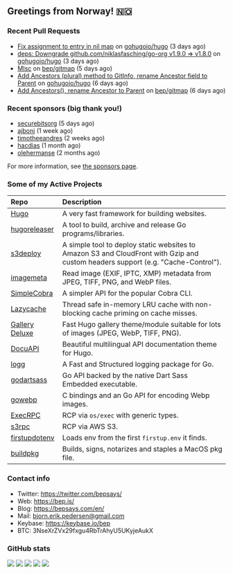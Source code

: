 ## Greetings from Norway! 🇳🇴

### Recent Pull Requests

- [Fix assignment to entry in nil map](https://github.com/gohugoio/hugo/pull/13854) on [gohugoio/hugo](https://github.com/gohugoio/hugo) (3 days ago)
- [deps: Downgrade github.com/niklasfasching/go-org v1.9.0 =&gt; v1.8.0](https://github.com/gohugoio/hugo/pull/13852) on [gohugoio/hugo](https://github.com/gohugoio/hugo) (3 days ago)
- [MIsc](https://github.com/bep/gitmap/pull/20) on [bep/gitmap](https://github.com/bep/gitmap) (5 days ago)
- [Add Ancestors (plural) method to GitInfo, rename Ancestor field to Parent](https://github.com/gohugoio/hugo/pull/13841) on [gohugoio/hugo](https://github.com/gohugoio/hugo) (6 days ago)
- [Add Ancestors(), rename Ancestor to Parent](https://github.com/bep/gitmap/pull/19) on [bep/gitmap](https://github.com/bep/gitmap) (6 days ago)

### Recent sponsors (big thank you!)

- [securebitsorg](https://github.com/securebitsorg) (5 days ago)
- [ajboni](https://github.com/ajboni) (1 week ago)
- [timotheeandres](https://github.com/timotheeandres) (2 weeks ago)
- [hacdias](https://github.com/hacdias) (1 month ago)
- [olehermanse](https://github.com/olehermanse) (2 months ago)

For more information, see [the sponsors page](https://github.com/sponsors/bep/).

### Some of my Active Projects

| Repo  | Description |
| :---------------------------------------- | :------------------------------------------- |
| [Hugo](https://github.com/gohugoio/hugo)|A very fast framework for building websites. |
| [hugoreleaser](https://github.com/gohugoio/hugoreleaser)| A tool to build, archive and release Go programs/libraries.  |
| [s3deploy](https://github.com/bep/s3deploy)| A simple tool to deploy static websites to Amazon S3 and CloudFront with Gzip and custom headers support (e.g. "Cache-Control").|
| [imagemeta](https://github.com/bep/imagemeta)| Read image (EXIF, IPTC, XMP) metadata from JPEG, TIFF, PNG, and WebP files.|
| [SimpleCobra](https://github.com/bep/simplecobra)|A simpler API for the popular Cobra CLI.|
| [Lazycache](https://github.com/bep/lazycache)| Thread safe in-memory LRU cache with non-blocking cache priming on cache misses.  |
| [Gallery Deluxe](https://github.com/bep/gallerydeluxe)|Fast Hugo gallery theme/module suitable for lots of images (JPEG, WebP, TIFF, PNG).|
| [DocuAPI](https://github.com/bep/docuapi)| Beautiful multilingual API documentation theme for Hugo.  |
| [logg](https://github.com/bep/logg)| A Fast and Structured logging package for Go.  |
| [godartsass](https://github.com/bep/godartsass)| Go API backed by the native Dart Sass Embedded executable. |
| [gowebp](https://github.com/bep/gowebp)|C bindings and an Go API for encoding Webp images. |
| [ExecRPC](https://github.com/bep/execrpc)|RCP via `os/exec` with generic types.  |
| [s3rpc](https://github.com/bep/s3rpc)|RCP via AWS S3.|
| [firstupdotenv](https://github.com/bep/firstupdotenv)|Loads env from the first `firstup.env` it finds. |
| [buildpkg](https://github.com/bep/buildpkg)| Builds, signs, notarizes and staples a MacOS pkg file. |

### Contact info
- Twitter: https://twitter.com/bepsays/
- Web: https://bep.is/
- Blog: https://bepsays.com/en/
- Mail: bjorn.erik.pedersen@gmail.com
- Keybase: https://keybase.io/bep
- BTC: 3NseXrZVx29fxgu4RbTrAhyU5UKyjeAukX


### GitHub stats

![](https://github-profile-summary-cards.vercel.app/api/cards/profile-details?username=bep&theme=github)
![](https://github-profile-summary-cards.vercel.app/api/cards/repos-per-language?username=bep&theme=github)
![](https://github-profile-summary-cards.vercel.app/api/cards/most-commit-language?username=bep&theme=github)
![](https://github-profile-summary-cards.vercel.app/api/cards/stats?username=bep&theme=github)
![](https://github-profile-summary-cards.vercel.app/api/cards/productive-time?username=bep&theme=github)
